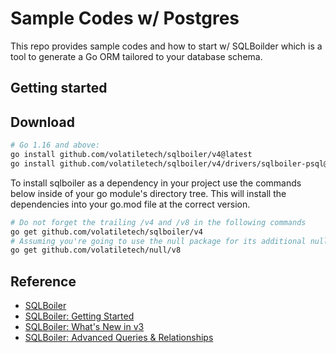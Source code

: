 # Sample Codes w/ Postgres

This repo provides sample codes and how to start w/ SQLBoilder which is a tool to generate a Go ORM tailored to your database schema.

## Getting started

## Download

```bash
# Go 1.16 and above:
go install github.com/volatiletech/sqlboiler/v4@latest
go install github.com/volatiletech/sqlboiler/v4/drivers/sqlboiler-psql@latest
```

To install sqlboiler as a dependency in your project use the commands below inside of your go module's directory tree. This will install the dependencies into your go.mod file at the correct version.

```bash
# Do not forget the trailing /v4 and /v8 in the following commands
go get github.com/volatiletech/sqlboiler/v4
# Assuming you're going to use the null package for its additional null types
go get github.com/volatiletech/null/v8
```


## Reference

- [SQLBoiler](https://github.com/volatiletech/sqlboiler)
- [SQLBoiler: Getting Started](https://www.youtube.com/watch?v=y5utRS9axfg)
- [SQLBoiler: What's New in v3](https://www.youtube.com/watch?v=-B-OPsYRZJA)
- [SQLBoiler: Advanced Queries & Relationships](https://www.youtube.com/watch?v=iiJuM9NR8No)
